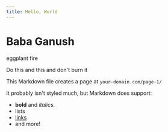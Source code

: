 ```yaml
---
title: Hello, World
---
```


# Baba Ganush

eggplant
fire

Do this and this
and don't burn it

This Markdown file creates a page at `your-domain.com/page-1/`

It probably isn't styled much, but Markdown does support:
- **bold** and _italics._
- lists
- [links](https://astro.build)
- and more!